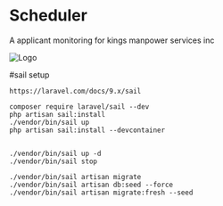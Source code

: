 
# Scheduler

A applicant monitoring for kings manpower services inc


![Logo](https://scontent.fmnl30-3.fna.fbcdn.net/v/t1.18169-9/20663652_261370511031141_8390296900467258490_n.jpg?_nc_cat=101&ccb=1-7&_nc_sid=09cbfe&_nc_eui2=AeGKv6WyhzI0_DDBEdDOlXRVycLsltPvyNvJwuyW0-_I2zuJt1CR46LHU5nIg9zYto4FknnwgEtIuXYFvK83utt5&_nc_ohc=p2ROAknPzRkAX-3_8er&_nc_ht=scontent.fmnl30-3.fna&oh=00_AT88JtyFa8B2lZpp3Nmlg2mB_dxFX9Jl4sAoKJT8Osu6_w&oe=633849EC)


#sail setup
```
https://laravel.com/docs/9.x/sail

composer require laravel/sail --dev
php artisan sail:install
./vendor/bin/sail up
php artisan sail:install --devcontainer

 
./vendor/bin/sail up -d
./vendor/bin/sail stop

./vendor/bin/sail artisan migrate
./vendor/bin/sail artisan db:seed --force
./vendor/bin/sail artisan migrate:fresh --seed

```

